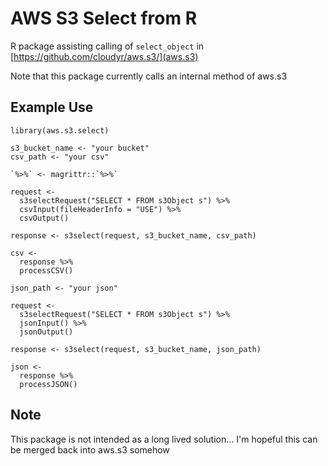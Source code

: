 # AWS S3 Select from R

R package assisting calling of `select_object` in [https://github.com/cloudyr/aws.s3/](aws.s3)

Note that this package currently calls an internal method of aws.s3

## Example Use

```
library(aws.s3.select)

s3_bucket_name <- "your bucket"
csv_path <- "your csv"

`%>%` <- magrittr::`%>%`

request <-
  s3selectRequest("SELECT * FROM s3Object s") %>%
  csvInput(fileHeaderInfo = "USE") %>%
  csvOutput()

response <- s3select(request, s3_bucket_name, csv_path)

csv <-
  response %>%
  processCSV()

json_path <- "your json"

request <-
  s3selectRequest("SELECT * FROM s3Object s") %>%
  jsonInput() %>%
  jsonOutput()

response <- s3select(request, s3_bucket_name, json_path)

json <-
  response %>%
  processJSON()
```

## Note

This package is not intended as a long lived solution... I'm hopeful this can be merged back into aws.s3 somehow

